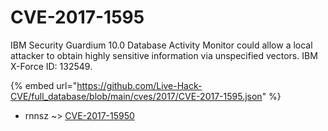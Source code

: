 # CVE-2017-1595

IBM Security Guardium 10.0 Database Activity Monitor could allow a local attacker to obtain highly sensitive information via unspecified vectors. IBM X-Force ID: 132549.

{% embed url="https://github.com/Live-Hack-CVE/full_database/blob/main/cves/2017/CVE-2017-1595.json" %}


* rnnsz ~> [CVE-2017-15950](https://zeste.alice-snow.ru/2017/database/cve-2017-1595/cve-2017-15950-rnnsz)